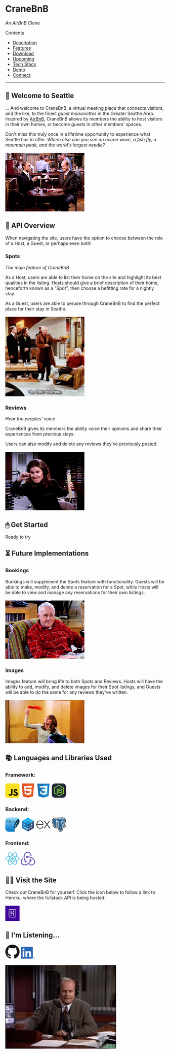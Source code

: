 # CraneBnB

_An AirBnB Clone_

Contents

- <a href="https://github.com/kevinlongboy/AirBnB/blob/main/README.md#-welcome-to-seattle" alt="Description of CraneBnB API">Description</a>
- <a href="https://github.com/kevinlongboy/AirBnB/blob/main/README.md#-api-overview" alt="Overview of CraneBnB API">Features</a>
- <a href="https://github.com/kevinlongboy/AirBnB/blob/main/README.md#-get-started" alt="Download CraneBnB API">Download</a>
- <a href="https://github.com/kevinlongboy/AirBnB/blob/main/README.md#-future-implementations" alt="Download CraneBnB API">Upcoming</a>
- <a href="https://github.com/kevinlongboy/AirBnB/blob/main/README.md#-languages-and-libraries-used" alt="Download CraneBnB API">Tech Stack</a>
- <a href="https://github.com/kevinlongboy/AirBnB/blob/main/README.md#-visit-the-site" alt="Download CraneBnB API">Demo</a>
- <a href="https://github.com/kevinlongboy/AirBnB/blob/main/README.md#-im-listening" alt="Download CraneBnB API">Connect</a>

---

## 🌊 Welcome to Seattle

... And welcome to CraneBnB, a virtual meeting place that connects visitors, and the like, to the finest _guest maisonettes_ in the Greater Seattle Area. Inspired by <a href="https://www.airbnb.com/" alt="AirBnB website">AirBnB</a>, CraneBnB allows its members the ability to host visitors in their own homes, or become guests in other members' spaces.

Don't miss this truly once in a lifetime opportunity to experience what Seattle has to offer. _Where else can you see an ocean wave, a fish fly, a mountain peak, and the world's largest needle?_
<br>
<br>
<img src="assets/gifs/frasier-niles-toast.gif" alt="Frasier and Niles Toasting GIF" width="250">

## 👀 API Overview

When navigating the site, users have the option to choose between the role of a Host, a Guest, or perhaps even both!

### Spots

_The main feature of CraneBnB_

As a Host, users are able to list their home on the site and highlight its best qualities in the listing. Hosts should give a brief description of their home, henceforth known as a "Spot", then choose a befitting rate for a nightly stay.

As a Guest, users are able to peruse through CraneBnB to find the perfect place for their stay in Seattle.
<br>
<br>
<img src="assets/gifs/fraiser-alistair-hilarious-chair.gif" alt="Frasier Alistair Hilarious Chair GIF" width="250">

### Reviews

_Hear the peoples' voice_

CraneBnB gives its members the ability voice their opinions and share their experiences from previous stays.

Users can also modify and delete any reviews they've previously posted.
<br>
<br>
<img src="assets/gifs/roz-why-are-you-telling-her-this.gif" alt="Roz Why are You Telling Her This GIF" width="250">

## 🖱 Get Started

Ready to try

## ⏳ Future Implementations

### Bookings

Bookings will supplement the Spots feature with functionality. Guests will be able to make, modify, and delete a reservation for a Spot, while Hosts will be able to view and manage any reservations for their own listings.
<br>
<br>
<img src="assets/gifs/martin-what-can-i-say.gif" alt="Martin Satisfied GIF" width="250">

### Images

Images feature will bring life to both Spots and Reviews. Hosts will have the ability to add, modify, and delete images for their Spot listings, and Guests will be able to do the same for any reviews they've written.
<br>
<br>
<img src="assets/gifs/daphne-victory.gif" alt="Daphne Victorious GIF" width="250">

## 📚 Languages and Libraries Used

### Framework:

<p>
<a href="https://www.javascript.com/"><img alt="JavaScript" width="45px" src="assets/tech-stack/javascript-logo.png"/></a> <a href="https://html.spec.whatwg.org/"><img alt="HTML" width="45px" src="assets/tech-stack/html-logo.png"/></a> <a href="https://www.w3.org/TR/CSS/#css"><img alt="CSS" width="45px" src="assets/tech-stack/css-logo.png"/></a> <a href="https://nodejs.org/en/"><img alt="Node.JS" width="45px" src="assets/tech-stack/nodejs-logo.svg"/></a>
<br>

### Backend:

<p>
<a href="https://sqlite.org/index.html"><img alt="SQLite" width="45px" src="assets/tech-stack/sqlite-logo.svg"/></a> <a href="https://sequelize.org/"><img alt="Sequelize" width="45px" src="assets/tech-stack/sequelize-logo.png"/></a> <a href="https://expressjs.com/"><img alt="Express" width="45px" src="assets/tech-stack/express-logo.png"/></a> <a href="https://www.postgresql.org/"><img alt="PostgreSQL" width="45px" src="assets/tech-stack/postgresql-logo.png"/></a>
<br>

### Frontend:

<p>
<a href="https://reactjs.org/"><img alt="React" width="45px" src="assets/tech-stack/react-logo.png"/></a> <a href="https://redux.js.org/"><img alt="Redux" width="45px" src="assets/tech-stack/redux-logo.png"/></a>
<br>

## 🧑‍💻 Visit the Site

Check out CraneBnB for yourself. Click the icon below to follow a link to Heroku, where the fullstack API is being hosted:
<br>
<br>
<a href="https://kl-airbnb.herokuapp.com/"><img vertical-align="middle" alt="CraneBnB Live Site hosted via Heroku" width="45px" src="assets/social-media-branding/heroku-logo.jpg"/></a>

## 💙 I'm Listening...

<a href="https://github.com/kevinlongboy"><img vertical-align="middle" alt="Developer's GitHub Page" width="45px" src="assets/social-media-branding/github-logo.png"/></a> <a href="https://www.linkedin.com/in/kevinlongboy/"><img vertical-align="middle" alt="Developer's LinkedIn Page" width="45px" src="assets/social-media-branding/linkedin-logo.png"/></a>
<br>
<br>
<img src="assets/gifs/frasier-im-listening.gif" alt="Frasier I'm Listening GIF" width="350">

